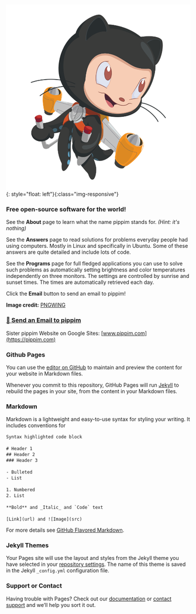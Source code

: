 
![Github Octacat Mascot by pngwing.com](/assets/img/pngwing.com.png){: style="float: left"}{:class="img-responsive"}

### Free open-source software for the world!

See the **About** page to learn what the name pippim stands for. *(Hint: it's nothing)*

See the **Answers** page to read solutions for problems everyday people had using computers. Mostly in Linux and specifically in Ubuntu. Some of these answers are quite detailed and include lots of code.

See the **Programs** page for full fledged applications you can use to solve such problems as automatically setting brightness and color temperatures independently on three monitors. The settings are controlled by sunrise and sunset times. The times are automatically retrieved each day.

Click the **Email** button to send an email to pippim!

**Image credit:** [PNGWING](https://www.pngwing.com/en/free-png-medya)

### [📧 Send an Email to pippim](mailto:pippim.com@gmail.com)

Sister pippim Website on Google Sites: [www.pippim.com](https://pippim.com)

### Github Pages

You can use the [editor on GitHub](https://github.com/pippim/pippim.github.io/edit/main/index.md) to maintain and preview the content for your website in Markdown files.

Whenever you commit to this repository, GitHub Pages will run [Jekyll](https://jekyllrb.com/) to rebuild the pages in your site, from the content in your Markdown files.

### Markdown

Markdown is a lightweight and easy-to-use syntax for styling your writing. It includes conventions for

```
Syntax highlighted code block

# Header 1
## Header 2
### Header 3

- Bulleted
- List

1. Numbered
2. List

**Bold** and _Italic_ and `Code` text

[Link](url) and ![Image](src)
```

For more details see [GitHub Flavored Markdown](https://guides.github.com/features/mastering-markdown/).

### Jekyll Themes

Your Pages site will use the layout and styles from the Jekyll theme you have selected in your [repository settings](https://github.com/pippim/pippim.github.io/settings/pages). The name of this theme is saved in the Jekyll `_config.yml` configuration file.

### Support or Contact

Having trouble with Pages? Check out our [documentation](https://docs.github.com/categories/github-pages-basics/) or [contact support](https://support.github.com/contact) and we’ll help you sort it out.
